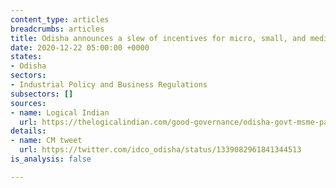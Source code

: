 ```yaml
---
content_type: articles
breadcrumbs: articles
title: Odisha announces a slew of incentives for micro, small, and medium enterprises
date: 2020-12-22 05:00:00 +0000
states:
- Odisha
sectors:
- Industrial Policy and Business Regulations
subsectors: []
sources:
- name: Logical Indian
  url: https://thelogicalindian.com/good-governance/odisha-govt-msme-package-25518
details:
- name: CM tweet
  url: https://twitter.com/idco_odisha/status/1339082961841344513
is_analysis: false

---
```

